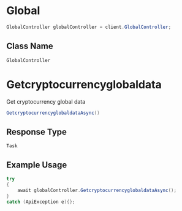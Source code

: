 # Global

```csharp
GlobalController globalController = client.GlobalController;
```

## Class Name

`GlobalController`


# Getcryptocurrencyglobaldata

Get cryptocurrency global data

```csharp
GetcryptocurrencyglobaldataAsync()
```

## Response Type

`Task`

## Example Usage

```csharp
try
{
    await globalController.GetcryptocurrencyglobaldataAsync();
}
catch (ApiException e){};
```

